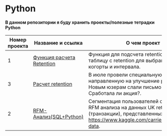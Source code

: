 # Python

**В данном репозитории я буду хранить проекты/полезные тетрадки Python**

Номер проекта | Название и ссылка | О чем проект | Используемые библиотеки |
--- | --- | --- | --- |
1 | [Функция расчета Retention](https://nbviewer.org/github/AlexandrBelokon/Python/blob/main/retention.ipynb "Функция расчета Retention (дневной/недельный/месячный)") | Функция для подсчета retention возвращает таблицу с retention для выбраного типа когорты и интервала. |`pandas, numpy`|
3 | [Расчет retention](https://github.com/AlexandrBelokon/Python/blob/main/retention_data.ipynb "Retention") | В июле провели специальную акцию, направленную на улучшение ретеншена. Новым юзерам слали письмо с купоном. Сработала ли акция?. | `sqlite3, pandas, numpy, seaborn`|
2 | [RFM-Анализ(SQL+Python)](https://nbviewer.org/github/AlexandrBelokon/Python/blob/main/rfm_score.ipynb "RFM-Анализ(SQL+Python)") | Сегментация пользователей с помощью RFM анализа на данных UK retailer 2011 (транзакции), представленных  https://www.kaggle.com/carrie1/ecommerce-data. | `sqlite3, pandas, numpy, matplotlib, seaborn`|
